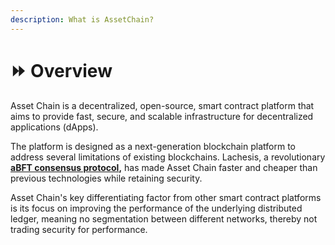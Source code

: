```yaml
---
description: What is AssetChain?
---
```


# ⏩ Overview

Asset Chain is a decentralized, open-source, smart contract platform that aims to provide fast, secure, and scalable infrastructure for decentralized applications (dApps).

The platform is designed as a next-generation blockchain platform to address several limitations of existing blockchains. Lachesis, a revolutionary [**aBFT consensus protocol**](https://docs.fantom.foundation/technology/lachesis-abft)**,** has made Asset Chain faster and cheaper than previous technologies while retaining security.

Asset Chain's key differentiating factor from other smart contract platforms is its focus on improving the performance of the underlying distributed ledger, meaning no segmentation between different networks, thereby not trading security for performance.

